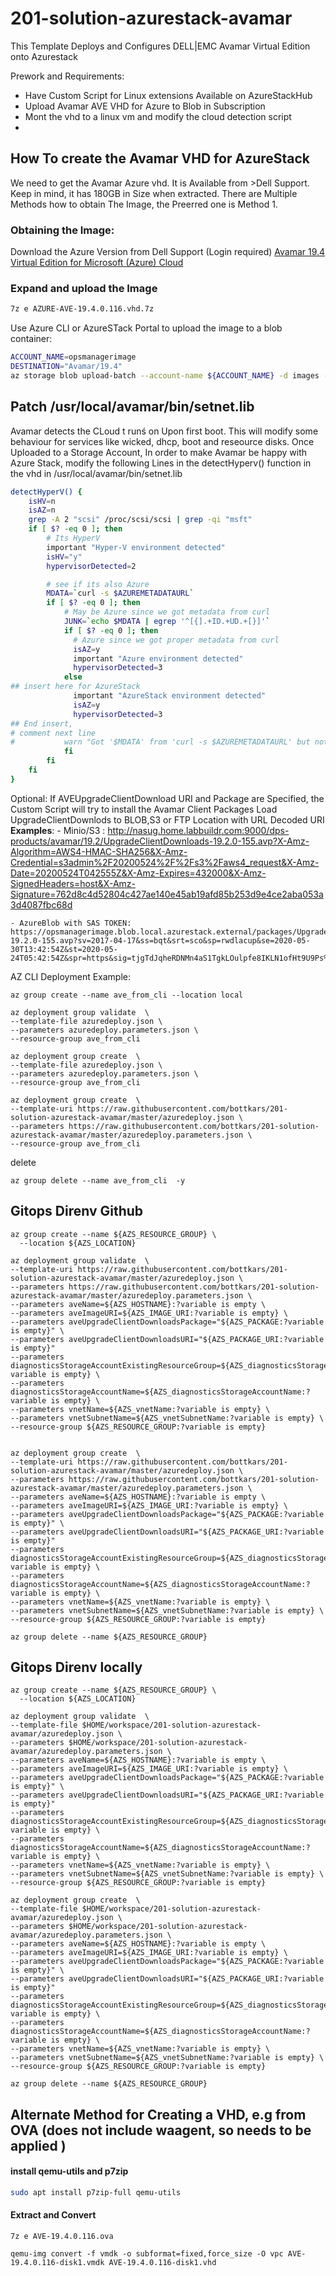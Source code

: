 # 201-solution-azurestack-avamar

This Template Deploys and Configures DELL|EMC Avamar Virtual Edition onto Azurestack

Prework and Requirements:
  -  Have Custom Script for Linux extensions Available on AzureStackHub
  -  Upload Avamar AVE VHD for Azure to Blob in Subscription
  -  Mont the vhd to a linux vm and modify the cloud detection script
  -  
## How To create the Avamar VHD for AzureStack
We need to get the Avamar Azure vhd. It is Available from >Dell Support. Keep in mind, it has 180GB in Size when extracted.
There are Multiple Methods how to obtain The Image, the Preerred one is Method 1.
### Obtaining the Image: 
Download the Azure Version from Dell Support (Login required)
[Avamar 19.4 Virtual Edition for Microsoft (Azure) Cloud](https://dl.dell.com/downloads/DL100999_Avamar-19.4-Virtual-Edition-for-Microsoft-(Azure)-Cloud.7z)



### Expand and upload the Image

```bash
7z e AZURE-AVE-19.4.0.116.vhd.7z
``` 

Use Azure CLI or AzureSTack Portal to upload the image to a blob container:


```bash
ACCOUNT_NAME=opsmanagerimage
DESTINATION="Avamar/19.4"
az storage blob upload-batch --account-name ${ACCOUNT_NAME} -d images --destination-path ${DESTINATION} --source ./ --pattern "AVE-19.4.0.116-disk*.vhd"
```


## Patch /usr/local/avamar/bin/setnet.lib
Avamar detects the CLoud t runś on Upon first boot. This will modify some behaviour for services like wicked, dhcp, boot and reseource disks.
Once Uploaded to a Storage Account, 
In order to make Avamar be happy with Azure Stack, modify the following Lines in the detectHyperv() function in the vhd in /usr/local/avamar/bin/setnet.lib


```bash
detectHyperV() {
    isHV=n
    isAZ=n
    grep -A 2 "scsi" /proc/scsi/scsi | grep -qi "msft"
    if [ $? -eq 0 ]; then
        # Its HyperV
        important "Hyper-V environment detected"
        isHV="y"
        hypervisorDetected=2

        # see if its also Azure
        MDATA=`curl -s $AZUREMETADATAURL`
        if [ $? -eq 0 ]; then
            # May be Azure since we got metadata from curl
            JUNK=`echo $MDATA | egrep '^[{].+ID.+UD.+[}]'`
            if [ $? -eq 0 ]; then
              # Azure since we got proper metadata from curl
              isAZ=y
              important "Azure environment detected"
              hypervisorDetected=3
            else
## insert here for AzureStack            
              important "AzureStack environment detected"
              isAZ=y
              hypervisorDetected=3
## End insert, 
# comment next line              
#           warn "Got '$MDATA' from 'curl -s $AZUREMETADATAURL' but not recognized as Azure so ignoring"
            fi
        fi
    fi
}
```

Optional:
If AVEUpgradeClientDownload URI and Package are Specified, the Custom Script
will try to install the Avamar Client Packages
Load UpgradeClientDownlods to BLOB,S3 or FTP Location with URL Decoded URI
**Examples**:
    - Minio/S3 : http://nasug.home.labbuildr.com:9000/dps-products/avamar/19.2/UpgradeClientDownloads-19.2.0-155.avp?X-Amz-Algorithm=AWS4-HMAC-SHA256&X-Amz-Credential=s3admin%2F20200524%2F%2Fs3%2Faws4_request&X-Amz-Date=20200524T042555Z&X-Amz-Expires=432000&X-Amz-SignedHeaders=host&X-Amz-Signature=762d8c4d52804c427ae140e45ab19afd85b253d9e4ce2aba053a3d4087fbc68d

    - AzureBlob with SAS TOKEN: https://opsmanagerimage.blob.local.azurestack.external/packages/UpgradeClientDownloads-19.2.0-155.avp?sv=2017-04-17&ss=bqt&srt=sco&sp=rwdlacup&se=2020-05-30T13:42:54Z&st=2020-05-24T05:42:54Z&spr=https&sig=tjgTdJqheRDNMn4aS1TgkLOulpfe8IKLN1ofHt9U9Ps%3D


AZ CLI Deployment Example:

```azurecli-interactive
az group create --name ave_from_cli --location local
```

```azurecli-interactive
az deployment group validate  \
--template-file azuredeploy.json \
--parameters azuredeploy.parameters.json \
--resource-group ave_from_cli
```

```azurecli-interactive
az deployment group create  \
--template-file azuredeploy.json \
--parameters azuredeploy.parameters.json \
--resource-group ave_from_cli
```


```
az deployment group create  \
--template-uri https://raw.githubusercontent.com/bottkars/201-solution-azurestack-avamar/master/azuredeploy.json \
--parameters https://raw.githubusercontent.com/bottkars/201-solution-azurestack-avamar/master/azuredeploy.parameters.json \
--resource-group ave_from_cli
```
delete

```azurecli-interactive
az group delete --name ave_from_cli  -y
```

## Gitops Direnv Github




```azurecli-interactive
az group create --name ${AZS_RESOURCE_GROUP} \
  --location ${AZS_LOCATION}
```

```azurecli-interactive
az deployment group validate  \
--template-uri https://raw.githubusercontent.com/bottkars/201-solution-azurestack-avamar/master/azuredeploy.json \
--parameters https://raw.githubusercontent.com/bottkars/201-solution-azurestack-avamar/master/azuredeploy.parameters.json \
--parameters aveName=${AZS_HOSTNAME}:?variable is empty \
--parameters aveImageURI=${AZS_IMAGE_URI:?variable is empty} \
--parameters aveUpgradeClientDownloadsPackage="${AZS_PACKAGE:?variable is empty}" \
--parameters aveUpgradeClientDownloadsURI="${AZS_PACKAGE_URI:?variable is empty}"
--parameters diagnosticsStorageAccountExistingResourceGroup=${AZS_diagnosticsStorageAccountExistingResourceGroup:?variable is empty} \
--parameters diagnosticsStorageAccountName=${AZS_diagnosticsStorageAccountName:?variable is empty} \
--parameters vnetName=${AZS_vnetName:?variable is empty} \
--parameters vnetSubnetName=${AZS_vnetSubnetName:?variable is empty} \
--resource-group ${AZS_RESOURCE_GROUP:?variable is empty}


```

```azurecli-interactive
az deployment group create  \
--template-uri https://raw.githubusercontent.com/bottkars/201-solution-azurestack-avamar/master/azuredeploy.json \
--parameters https://raw.githubusercontent.com/bottkars/201-solution-azurestack-avamar/master/azuredeploy.parameters.json \
--parameters aveName=${AZS_HOSTNAME}:?variable is empty \
--parameters aveImageURI=${AZS_IMAGE_URI:?variable is empty} \
--parameters aveUpgradeClientDownloadsPackage="${AZS_PACKAGE:?variable is empty}" \
--parameters aveUpgradeClientDownloadsURI="${AZS_PACKAGE_URI:?variable is empty}"
--parameters diagnosticsStorageAccountExistingResourceGroup=${AZS_diagnosticsStorageAccountExistingResourceGroup:?variable is empty} \
--parameters diagnosticsStorageAccountName=${AZS_diagnosticsStorageAccountName:?variable is empty} \
--parameters vnetName=${AZS_vnetName:?variable is empty} \
--parameters vnetSubnetName=${AZS_vnetSubnetName:?variable is empty} \
--resource-group ${AZS_RESOURCE_GROUP:?variable is empty}
```

```
az group delete --name ${AZS_RESOURCE_GROUP}
```


## Gitops Direnv locally




```azurecli-interactive
az group create --name ${AZS_RESOURCE_GROUP} \
  --location ${AZS_LOCATION}
```

```azurecli-interactive
az deployment group validate  \
--template-file $HOME/workspace/201-solution-azurestack-avamar/azuredeploy.json \
--parameters $HOME/workspace/201-solution-azurestack-avamar/azuredeploy.parameters.json \
--parameters aveName=${AZS_HOSTNAME}:?variable is empty \
--parameters aveImageURI=${AZS_IMAGE_URI:?variable is empty} \
--parameters aveUpgradeClientDownloadsPackage="${AZS_PACKAGE:?variable is empty}" \
--parameters aveUpgradeClientDownloadsURI="${AZS_PACKAGE_URI:?variable is empty}"
--parameters diagnosticsStorageAccountExistingResourceGroup=${AZS_diagnosticsStorageAccountExistingResourceGroup:?variable is empty} \
--parameters diagnosticsStorageAccountName=${AZS_diagnosticsStorageAccountName:?variable is empty} \
--parameters vnetName=${AZS_vnetName:?variable is empty} \
--parameters vnetSubnetName=${AZS_vnetSubnetName:?variable is empty} \
--resource-group ${AZS_RESOURCE_GROUP:?variable is empty}

```

```azurecli-interactive
az deployment group create  \
--template-file $HOME/workspace/201-solution-azurestack-avamar/azuredeploy.json \
--parameters $HOME/workspace/201-solution-azurestack-avamar/azuredeploy.parameters.json \
--parameters aveName=${AZS_HOSTNAME}:?variable is empty \
--parameters aveImageURI=${AZS_IMAGE_URI:?variable is empty} \
--parameters aveUpgradeClientDownloadsPackage="${AZS_PACKAGE:?variable is empty}" \
--parameters aveUpgradeClientDownloadsURI="${AZS_PACKAGE_URI:?variable is empty}"
--parameters diagnosticsStorageAccountExistingResourceGroup=${AZS_diagnosticsStorageAccountExistingResourceGroup:?variable is empty} \
--parameters diagnosticsStorageAccountName=${AZS_diagnosticsStorageAccountName:?variable is empty} \
--parameters vnetName=${AZS_vnetName:?variable is empty} \
--parameters vnetSubnetName=${AZS_vnetSubnetName:?variable is empty} \
--resource-group ${AZS_RESOURCE_GROUP:?variable is empty}
```

```
az group delete --name ${AZS_RESOURCE_GROUP}
```
## Alternate Method for Creating a VHD, e.g from OVA (does not include waagent, so needs to be applied )
#### install qemu-utils and p7zip
```bash
sudo apt install p7zip-full qemu-utils
``` 

#### Extract and Convert
```
7z e AVE-19.4.0.116.ova

qemu-img convert -f vmdk -o subformat=fixed,force_size -O vpc AVE-19.4.0.116-disk1.vmdk AVE-19.4.0.116-disk1.vhd
``` 
